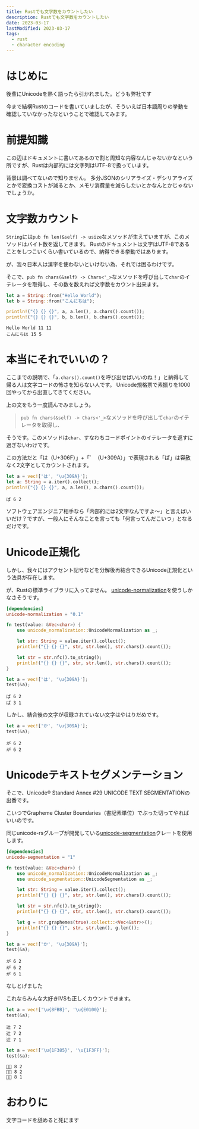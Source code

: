 ```yaml
---
title: Rustでも文字数をカウントしたい
description: Rustでも文字数をカウントしたい
date: 2023-03-17
lastModified: 2023-03-17
tags: 
  - rust
  - character encoding
---
```


# はじめに

後輩にUnicodeを熱く語ったら引かれました。どうも弊社です

今まで結構Rustのコードを書いていましたが、そういえば日本語周りの挙動を確認していなかったなということで確認してみます。

# 前提知識

この辺はドキュメントに書いてあるので割と周知な内容なんじゃないかなという所ですが、Rustは内部的には文字列はUTF-8で扱っています。

背景は調べてないので知りません。
多分JSONのシリアライズ・デシリアライズとかで変換コストが減るとか、メモリ消費量を減らしたいとかなんとかじゃないでしょうか。

# 文字数カウント

`String`には`pub fn len(&self) -> usize`なメソッドが生えていますが、このメソッドはバイト数を返してきます。
Rustのドキュメントは文字はUTF-8であることをしつこいくらい書いているので、納得できる挙動ではあります。

が、我々日本人は漢字を使わないといけない為、それでは困るわけです。

そこで、`pub fn chars(&self) -> Chars<'_>`なメソッドを呼び出して`char`のイテレータを取得し、その数を数えれば文字数をカウント出来ます。

```rust
let a = String::from("Hello World");
let b = String::from("こんにちは");

println!("{} {} {}", a, a.len(), a.chars().count());
println!("{} {} {}", b, b.len(), b.chars().count());
```

```shell
Hello World 11 11
こんにちは 15 5
```

# 本当にそれでいいの？

ここまでの説明で、「`a.chars().count()`を呼び出せばいいのね！」と納得して帰る人は文字コードの怖さを知らない人です。
Unicode規格票で素振りを1000回やってから出直してきてください。

上の文をもう一度読んでみましょう。

> `pub fn chars(&self) -> Chars<'_>`なメソッドを呼び出して`char`のイテレータを取得し、

そうです。このメソッドは`char`、すなわちコードポイントのイテレータを返すに過ぎないわけです。

この方法だと「は（U+306F）」+「゜（U+309A）」で表現される「ぱ」は容赦なく2文字としてカウントされます。

```rust
let a = vec!['は', '\u{309A}'];
let a: String = a.iter().collect();
println!("{} {} {}", a, a.len(), a.chars().count());
```

```shell
ぱ 6 2
```

ソフトウェアエンジニア相手なら「内部的には2文字なんですよ～」と言えばいいだけ？ですが、一般人にそんなことを言っても「何言ってんだこいつ」となるだけです。

# Unicode正規化

しかし、我々にはアクセント記号などを分解後再結合できるUnicode正規化という法具が存在します。

が、Rustの標準ライブラリに入ってません。
[unicode-normalization](https://github.com/unicode-rs/unicode-normalization)を使うしかなさそうです。

```toml
[dependencies]
unicode-normalization = "0.1"
```

```rust
fn test(value: &Vec<char>) {
    use unicode_normalization::UnicodeNormalization as _;

    let str: String = value.iter().collect();
    println!("{} {} {}", str, str.len(), str.chars().count());

    let str = str.nfc().to_string();
    println!("{} {} {}", str, str.len(), str.chars().count());
}
```

```rust
let a = vec!['は', '\u{309A}'];
test(&a);
```

```shell
ぱ 6 2
ぱ 3 1
```

しかし、結合後の文字が収録されていない文字はやはりだめです。

```rust
let a = vec!['か', '\u{309A}'];
test(&a);
```

```shell
か゚ 6 2
か゚ 6 2
```

# Unicodeテキストセグメンテーション

そこで、Unicode® Standard Annex #29 UNICODE TEXT SEGMENTATIONの出番です。

こいつでGrapheme Cluster Boundaries（書記素単位）でぶった切ってやればいいのです。

同じunicode-rsグループが開発している[unicode-segmentation](https://github.com/unicode-rs/unicode-segmentation)クレートを使用します。

```toml
[dependencies]
unicode-segmentation = "1"
```

```rust
fn test(value: &Vec<char>) {
    use unicode_normalization::UnicodeNormalization as _;
    use unicode_segmentation::UnicodeSegmentation as _;

    let str: String = value.iter().collect();
    println!("{} {} {}", str, str.len(), str.chars().count());

    let str = str.nfc().to_string();
    println!("{} {} {}", str, str.len(), str.chars().count());

    let g = str.graphemes(true).collect::<Vec<&str>>();
    println!("{} {} {}", str, str.len(), g.len());
}
```

```rust
let a = vec!['か', '\u{309A}'];
test(&a);
```

```shell
か゚ 6 2
か゚ 6 2
か゚ 6 1
```

なしとげました

これならみんな大好きIVSも正しくカウントできます。

```rust
let a = vec!['\u{8FBB}', '\u{E0100}'];
test(&a);
```

```shell
辻󠄀 7 2
辻󠄀 7 2
辻󠄀 7 1
```

```rust
let a = vec!['\u{1F385}', '\u{1F3FF}'];
test(&a);
```

```shell
🎅🏿 8 2
🎅🏿 8 2
🎅🏿 8 1
```

# おわりに

文字コードを舐めると死にます
